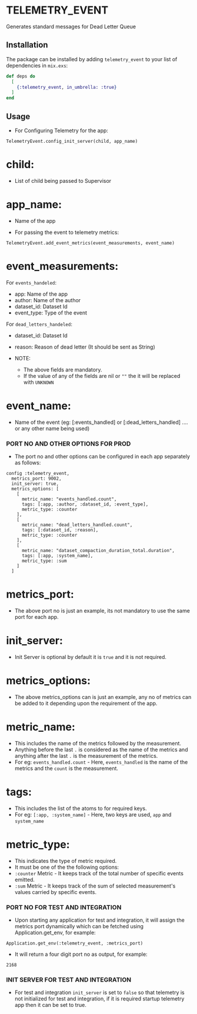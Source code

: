 # TELEMETRY_EVENT

Generates standard messages for Dead Letter Queue

## Installation

The package can be installed by adding `telemetry_event` to your list of dependencies in `mix.exs`:

```elixir
def deps do
  [
    {:telemetry_event, in_umbrella: :true}
  ]
end
```

## Usage
- For Configuring Telemetry for the app:

```
TelemetryEvent.config_init_server(child, app_name)
```

# child:

  - List of child being passed to Supervisor

# app_name:
  - Name of the app


- For passing the event to telemetry metrics:

```
TelemetryEvent.add_event_metrics(event_measurements, event_name)
```

# event_measurements:

For `events_handeled`:
  - app: Name of the app
  - author: Name of the author
  - dataset_id: Dataset Id
  - event_type: Type of the event

For `dead_letters_handeled`:
  - dataset_id: Dataset Id
  - reason: Reason of dead letter (It should be sent as String)

- NOTE:
  - The above fields are mandatory.
  - If the value of any of the fields are nil or `""` the it will be replaced with `UNKNOWN`

# event_name:
  - Name of the event (eg: [:events_handled] or [:dead_letters_handled] .... or any other name being used)



### PORT NO AND OTHER OPTIONS FOR PROD
  - The port no and other options can be configured in each app separately as follows:

```
config :telemetry_event,
  metrics_port: 9002,
  init_server: true,
  metrics_options: [
    [
      metric_name: "events_handled.count",
      tags: [:app, :author, :dataset_id, :event_type],
      metric_type: :counter
    ],
    [
      metric_name: "dead_letters_handled.count",
      tags: [:dataset_id, :reason],
      metric_type: :counter
    ],
    [
      metric_name: "dataset_compaction_duration_total.duration",
      tags: [:app, :system_name],
      metric_type: :sum
    ]
  ]
```

# metrics_port:
  - The above port no is just an example, its not mandatory to use the same port for each app.

# init_server:
- Init Server is optional by default it is `true` and it is not required.

# metrics_options:
  - The above metrics_options can is just an example, any no of metrics can be added to it depending upon the requirement of the app.

# metric_name:
  - This includes the name of the metrics followed by the measurement.
  - Anything before the last `.` is considered as the name of the metrics and anything after the last `.` is the measurement of the metrics.
  - For eg: `events_handled.count` - Here, `events_handled` is the name of the metrics and the `count` is the measurement.

# tags:
  - This includes the list of the atoms to for required keys.
  - For eg: `[:app, :system_name]` - Here, two keys are used, `app` and `system_name`

# metric_type:
  - This indicates the type of metric required.
  - It must be one of the the following options:
  - `:counter` Metric - It keeps track of the total number of specific events emitted.
  - `:sum` Metric - It keeps track of the sum of selected measurement's values carried by specific events.


### PORT NO FOR TEST AND INTEGRATION
  - Upon starting any application for test and integration, it will assign the metrics port dynamically which can be fetched using Application.get_env, for example:

```
Application.get_env(:telemetry_event, :metrics_port)
```

  - It will return a four digit port no as output, for example:

```
2168
```

### INIT SERVER FOR TEST AND INTEGRATION
  - For test and integration `init_server` is set to `false` so that telemetry is not initialized for test and integration, if it is required startup telemetry app then it can be set to true.
